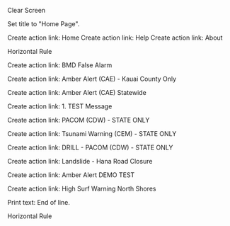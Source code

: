 Clear Screen

Set title to "Home Page".

Create action link: Home
Create action link: Help
Create action link: About

Horizontal Rule

Create action link: BMD False Alarm

Create action link: Amber Alert (CAE) - Kauai County Only

Create action link: Amber Alert (CAE) Statewide

Create action link: 1. TEST Message

Create action link: PACOM (CDW) - STATE ONLY

Create action link: Tsunami Warning (CEM) - STATE ONLY

Create action link: DRILL - PACOM (CDW) - STATE ONLY

Create action link: Landslide - Hana Road Closure

Create action link: Amber Alert DEMO TEST

Create action link: High Surf Warning North Shores

Print text: End of line.

Horizontal Rule